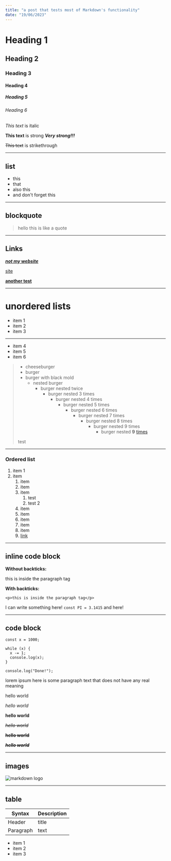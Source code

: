 ```yaml
---
title: "a post that tests most of Markdown's functionality"
date: "19/06/2023"
---
```


<!-- hello this is a comment -->

# Heading 1

## Heading 2

### Heading 3

#### Heading 4

##### Heading 5

###### Heading 6

_This text_ is italic

**This text** is strong
**_Very strong!!!_**

~~This text~~ is strikethrough

---

<!-- horizontal rules -->

## list

- this
- that
- also this
- and don't forget this

---

## blockquote

> hello
> this is like a quote

---

## Links

[**_not my website_**](https://google.com "this is actually google.com")

[site](https://google.com "I do not own the domain google.com")

[**another test**](https://youtube.com "i watch videos sometimes there")

---

# unordered lists

- item 1
- item 2
- item 3

---

- item 4
- item 5
- item 6

> - cheeseburger
> - burger
> - burger with black mold
>   - nested burger
>     - burger nested twice
>       - burger nested 3 times
>         - burger nested 4 times
>           - burger nested 5 times
>             - burger nested 6 times
>               - burger nested 7 times
>                 - burger nested 8 times
>                   - burger nested 9 times
>                     - burger nested **9** [times](https://latimes.com)
>
> test

---

<!-- ordered list -->

### Ordered list

1. item 1
1. item
   1. item
   1. item
   1. item
      1. test
      1. test 2
   1. item
   1. item
   1. item
   1. item
   1. item
   1. [link](https://google.com "this is the official google website")

---

## inline code block

**Without backticks:**

<p>this is inside the paragraph tag</p>

**With backticks:**

`<p>this is inside the paragraph tag</p>`

I can write something here! `const PI = 3.1415` and here!

---

## code block

```
const x = 1000;

while (x) {
  x -= 1;
  console.log(x);
}

console.log("Done!");
```

lorem ipsum here is some paragraph text that does not have any real meaning

hello world

_hello world_

**hello world**

~~_hello world_~~

~~**hello world**~~

~~**_hello world_**~~

---

## images

![](https://markdown-here.com/img/icon256.png "markdown logo")

---

## table

| Syntax    | Description |
| --------- | ----------- |
| Header    | title       |
| Paragraph | text        |

- item 1
- item 2
- item 3
